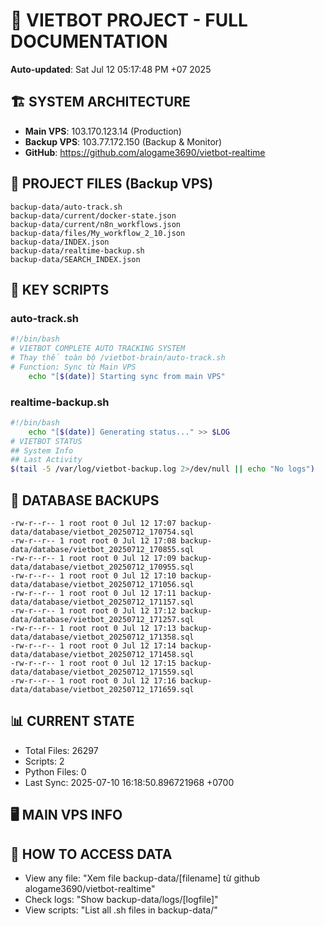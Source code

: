 # 🤖 VIETBOT PROJECT - FULL DOCUMENTATION
**Auto-updated**: Sat Jul 12 05:17:48 PM +07 2025

## 🏗️ SYSTEM ARCHITECTURE
- **Main VPS**: 103.170.123.14 (Production)
- **Backup VPS**: 103.77.172.150 (Backup & Monitor)
- **GitHub**: https://github.com/alogame3690/vietbot-realtime

## 📁 PROJECT FILES (Backup VPS)
```
backup-data/auto-track.sh
backup-data/current/docker-state.json
backup-data/current/n8n_workflows.json
backup-data/files/My_workflow_2_10.json
backup-data/INDEX.json
backup-data/realtime-backup.sh
backup-data/SEARCH_INDEX.json
```

## 🔧 KEY SCRIPTS
### auto-track.sh
```bash
#!/bin/bash
# VIETBOT COMPLETE AUTO TRACKING SYSTEM
# Thay thế toàn bộ /vietbot-brain/auto-track.sh
# Function: Sync từ Main VPS
    echo "[$(date)] Starting sync from main VPS"
```
### realtime-backup.sh
```bash
#!/bin/bash
    echo "[$(date)] Generating status..." >> $LOG
# VIETBOT STATUS
## System Info
## Last Activity
$(tail -5 /var/log/vietbot-backup.log 2>/dev/null || echo "No logs")
```

## 💾 DATABASE BACKUPS
```
-rw-r--r-- 1 root root 0 Jul 12 17:07 backup-data/database/vietbot_20250712_170754.sql
-rw-r--r-- 1 root root 0 Jul 12 17:08 backup-data/database/vietbot_20250712_170855.sql
-rw-r--r-- 1 root root 0 Jul 12 17:09 backup-data/database/vietbot_20250712_170955.sql
-rw-r--r-- 1 root root 0 Jul 12 17:10 backup-data/database/vietbot_20250712_171056.sql
-rw-r--r-- 1 root root 0 Jul 12 17:11 backup-data/database/vietbot_20250712_171157.sql
-rw-r--r-- 1 root root 0 Jul 12 17:12 backup-data/database/vietbot_20250712_171257.sql
-rw-r--r-- 1 root root 0 Jul 12 17:13 backup-data/database/vietbot_20250712_171358.sql
-rw-r--r-- 1 root root 0 Jul 12 17:14 backup-data/database/vietbot_20250712_171458.sql
-rw-r--r-- 1 root root 0 Jul 12 17:15 backup-data/database/vietbot_20250712_171559.sql
-rw-r--r-- 1 root root 0 Jul 12 17:16 backup-data/database/vietbot_20250712_171659.sql
```

## 📊 CURRENT STATE
- Total Files: 26297
- Scripts: 2
- Python Files: 0
- Last Sync: 2025-07-10 16:18:50.896721968 +0700

## 🖥️ MAIN VPS INFO


## 🚨 HOW TO ACCESS DATA
- View any file: "Xem file backup-data/[filename] từ github alogame3690/vietbot-realtime"
- Check logs: "Show backup-data/logs/[logfile]"
- View scripts: "List all .sh files in backup-data/"
